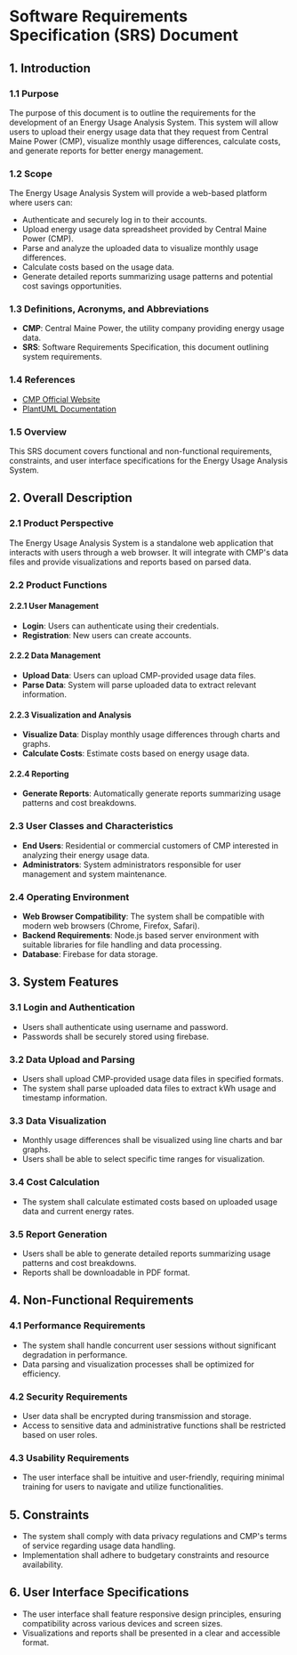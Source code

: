 # Software Requirements Specification (SRS) Document

## 1. Introduction
### 1.1 Purpose 
The purpose of this document is to outline the requirements for the development of an Energy Usage Analysis System. This system will allow users to upload their energy usage data that they request from Central Maine Power (CMP), visualize monthly usage differences, calculate costs, and generate reports for better energy management.

### 1.2 Scope
The Energy Usage Analysis System will provide a web-based platform where users can:
- Authenticate and securely log in to their accounts.
- Upload energy usage data spreadsheet provided by Central Maine Power (CMP).
- Parse and analyze the uploaded data to visualize monthly usage differences.
- Calculate costs based on the usage data.
- Generate detailed reports summarizing usage patterns and potential cost savings opportunities.

### 1.3 Definitions, Acronyms, and Abbreviations
- **CMP**: Central Maine Power, the utility company providing energy usage data.
- **SRS**: Software Requirements Specification, this document outlining system requirements.

### 1.4 References
- [CMP Official Website](https://www.cmpco.com/)
- [PlantUML Documentation](https://plantuml.com/)

### 1.5 Overview
This SRS document covers functional and non-functional requirements, constraints, and user interface specifications for the Energy Usage Analysis System.

## 2. Overall Description
### 2.1 Product Perspective
The Energy Usage Analysis System is a standalone web application that interacts with users through a web browser. It will integrate with CMP's data files and provide visualizations and reports based on parsed data.

### 2.2 Product Functions
#### 2.2.1 User Management
- **Login**: Users can authenticate using their credentials.
- **Registration**: New users can create accounts.

#### 2.2.2 Data Management
- **Upload Data**: Users can upload CMP-provided usage data files.
- **Parse Data**: System will parse uploaded data to extract relevant information.

#### 2.2.3 Visualization and Analysis
- **Visualize Data**: Display monthly usage differences through charts and graphs.
- **Calculate Costs**: Estimate costs based on energy usage data.

#### 2.2.4 Reporting
- **Generate Reports**: Automatically generate reports summarizing usage patterns and cost breakdowns.

### 2.3 User Classes and Characteristics
- **End Users**: Residential or commercial customers of CMP interested in analyzing their energy usage data.
- **Administrators**: System administrators responsible for user management and system maintenance.

### 2.4 Operating Environment
- **Web Browser Compatibility**: The system shall be compatible with modern web browsers (Chrome, Firefox, Safari).
- **Backend Requirements**: Node.js based server environment with suitable libraries for file handling and data processing.
- **Database**: Firebase for data storage.

## 3. System Features
### 3.1 Login and Authentication
- Users shall authenticate using username and password.
- Passwords shall be securely stored using firebase.

### 3.2 Data Upload and Parsing
- Users shall upload CMP-provided usage data files in specified formats.
- The system shall parse uploaded data files to extract kWh usage and timestamp information.

### 3.3 Data Visualization
- Monthly usage differences shall be visualized using line charts and bar graphs.
- Users shall be able to select specific time ranges for visualization.

### 3.4 Cost Calculation
- The system shall calculate estimated costs based on uploaded usage data and current energy rates.

### 3.5 Report Generation
- Users shall be able to generate detailed reports summarizing usage patterns and cost breakdowns.
- Reports shall be downloadable in PDF format.

## 4. Non-Functional Requirements
### 4.1 Performance Requirements
- The system shall handle concurrent user sessions without significant degradation in performance.
- Data parsing and visualization processes shall be optimized for efficiency.

### 4.2 Security Requirements
- User data shall be encrypted during transmission and storage.
- Access to sensitive data and administrative functions shall be restricted based on user roles.

### 4.3 Usability Requirements
- The user interface shall be intuitive and user-friendly, requiring minimal training for users to navigate and utilize functionalities.

## 5. Constraints
- The system shall comply with data privacy regulations and CMP's terms of service regarding usage data handling.
- Implementation shall adhere to budgetary constraints and resource availability.

## 6. User Interface Specifications
- The user interface shall feature responsive design principles, ensuring compatibility across various devices and screen sizes.
- Visualizations and reports shall be presented in a clear and accessible format.

